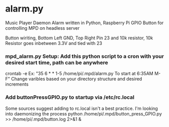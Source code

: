 alarm.py
========

Music Player Daemon Alarm written in Python, Raspberry Pi GPIO Button for controlling MPD on headless server

Button wiriting, Bottom Left GND, Top Right Pin 23 and 10k resistor, 10k Resistor goes inbetween 3.3V and tied with 23

### mpd_alarm.py Setup: Add this python script to a cron with your desired start time, path can be anywhere
crontab -e
Ex: "35 6 * * 1-5 /home/pi/.mpd/alarm.py To start at 6:35AM M-F"
Change varibles based on your directory structure and desired increments

### Add buttonPressGPIO.py to startup via /etc/rc.local
Some sources suggest adding to rc.local isn't a best practice.  I'm looking into daemonizing the process
python /home/pi/.mpd/button_press_GPIO.py >> /home/pi/.mpd/button.log 2>&1 &
